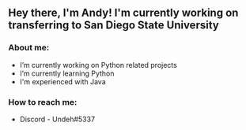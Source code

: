 ## Hey there, I'm Andy! I'm currently working on transferring to San Diego State University

### About me:

- I’m currently working on Python related projects
- I’m currently learning Python
- I'm experienced with Java

### How to reach me:
- Discord - Undeh#5337
